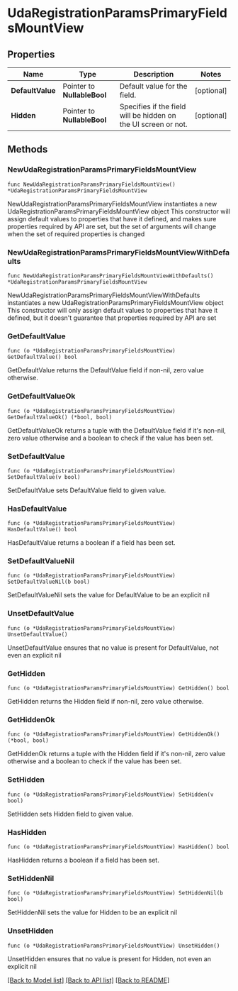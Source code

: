 # UdaRegistrationParamsPrimaryFieldsMountView

## Properties

Name | Type | Description | Notes
------------ | ------------- | ------------- | -------------
**DefaultValue** | Pointer to **NullableBool** | Default value for the field. | [optional] 
**Hidden** | Pointer to **NullableBool** | Specifies if the field will be hidden on the UI screen or not. | [optional] 

## Methods

### NewUdaRegistrationParamsPrimaryFieldsMountView

`func NewUdaRegistrationParamsPrimaryFieldsMountView() *UdaRegistrationParamsPrimaryFieldsMountView`

NewUdaRegistrationParamsPrimaryFieldsMountView instantiates a new UdaRegistrationParamsPrimaryFieldsMountView object
This constructor will assign default values to properties that have it defined,
and makes sure properties required by API are set, but the set of arguments
will change when the set of required properties is changed

### NewUdaRegistrationParamsPrimaryFieldsMountViewWithDefaults

`func NewUdaRegistrationParamsPrimaryFieldsMountViewWithDefaults() *UdaRegistrationParamsPrimaryFieldsMountView`

NewUdaRegistrationParamsPrimaryFieldsMountViewWithDefaults instantiates a new UdaRegistrationParamsPrimaryFieldsMountView object
This constructor will only assign default values to properties that have it defined,
but it doesn't guarantee that properties required by API are set

### GetDefaultValue

`func (o *UdaRegistrationParamsPrimaryFieldsMountView) GetDefaultValue() bool`

GetDefaultValue returns the DefaultValue field if non-nil, zero value otherwise.

### GetDefaultValueOk

`func (o *UdaRegistrationParamsPrimaryFieldsMountView) GetDefaultValueOk() (*bool, bool)`

GetDefaultValueOk returns a tuple with the DefaultValue field if it's non-nil, zero value otherwise
and a boolean to check if the value has been set.

### SetDefaultValue

`func (o *UdaRegistrationParamsPrimaryFieldsMountView) SetDefaultValue(v bool)`

SetDefaultValue sets DefaultValue field to given value.

### HasDefaultValue

`func (o *UdaRegistrationParamsPrimaryFieldsMountView) HasDefaultValue() bool`

HasDefaultValue returns a boolean if a field has been set.

### SetDefaultValueNil

`func (o *UdaRegistrationParamsPrimaryFieldsMountView) SetDefaultValueNil(b bool)`

 SetDefaultValueNil sets the value for DefaultValue to be an explicit nil

### UnsetDefaultValue
`func (o *UdaRegistrationParamsPrimaryFieldsMountView) UnsetDefaultValue()`

UnsetDefaultValue ensures that no value is present for DefaultValue, not even an explicit nil
### GetHidden

`func (o *UdaRegistrationParamsPrimaryFieldsMountView) GetHidden() bool`

GetHidden returns the Hidden field if non-nil, zero value otherwise.

### GetHiddenOk

`func (o *UdaRegistrationParamsPrimaryFieldsMountView) GetHiddenOk() (*bool, bool)`

GetHiddenOk returns a tuple with the Hidden field if it's non-nil, zero value otherwise
and a boolean to check if the value has been set.

### SetHidden

`func (o *UdaRegistrationParamsPrimaryFieldsMountView) SetHidden(v bool)`

SetHidden sets Hidden field to given value.

### HasHidden

`func (o *UdaRegistrationParamsPrimaryFieldsMountView) HasHidden() bool`

HasHidden returns a boolean if a field has been set.

### SetHiddenNil

`func (o *UdaRegistrationParamsPrimaryFieldsMountView) SetHiddenNil(b bool)`

 SetHiddenNil sets the value for Hidden to be an explicit nil

### UnsetHidden
`func (o *UdaRegistrationParamsPrimaryFieldsMountView) UnsetHidden()`

UnsetHidden ensures that no value is present for Hidden, not even an explicit nil

[[Back to Model list]](../README.md#documentation-for-models) [[Back to API list]](../README.md#documentation-for-api-endpoints) [[Back to README]](../README.md)


